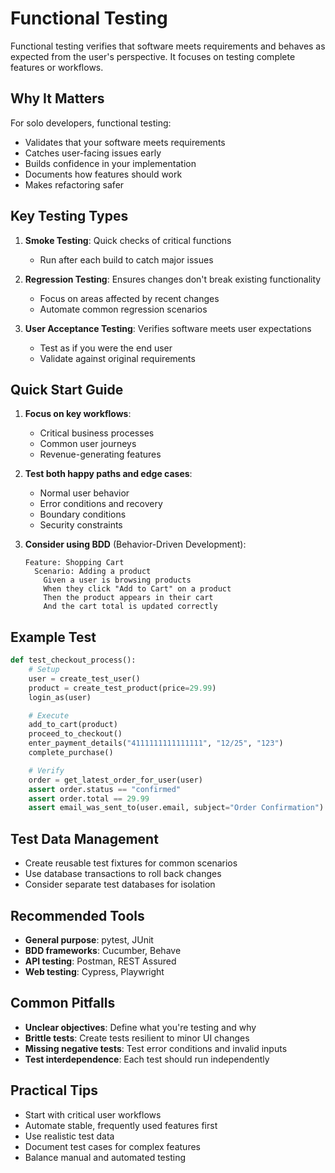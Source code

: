 # Functional Testing

Functional testing verifies that software meets requirements and behaves as expected from the user's perspective. It focuses on testing complete features or
workflows.

## Why It Matters

For solo developers, functional testing:

- Validates that your software meets requirements
- Catches user-facing issues early
- Builds confidence in your implementation
- Documents how features should work
- Makes refactoring safer

## Key Testing Types

1. **Smoke Testing**: Quick checks of critical functions
    - Run after each build to catch major issues

2. **Regression Testing**: Ensures changes don't break existing functionality
    - Focus on areas affected by recent changes
    - Automate common regression scenarios

3. **User Acceptance Testing**: Verifies software meets user expectations
    - Test as if you were the end user
    - Validate against original requirements

## Quick Start Guide

1. **Focus on key workflows**:
    - Critical business processes
    - Common user journeys
    - Revenue-generating features

2. **Test both happy paths and edge cases**:
    - Normal user behavior
    - Error conditions and recovery
    - Boundary conditions
    - Security constraints

3. **Consider using BDD** (Behavior-Driven Development):
   ```gherkin
   Feature: Shopping Cart
     Scenario: Adding a product
       Given a user is browsing products
       When they click "Add to Cart" on a product
       Then the product appears in their cart
       And the cart total is updated correctly
   ```

## Example Test

```python
def test_checkout_process():
    # Setup
    user = create_test_user()
    product = create_test_product(price=29.99)
    login_as(user)

    # Execute
    add_to_cart(product)
    proceed_to_checkout()
    enter_payment_details("4111111111111111", "12/25", "123")
    complete_purchase()

    # Verify
    order = get_latest_order_for_user(user)
    assert order.status == "confirmed"
    assert order.total == 29.99
    assert email_was_sent_to(user.email, subject="Order Confirmation")
```

## Test Data Management

- Create reusable test fixtures for common scenarios
- Use database transactions to roll back changes
- Consider separate test databases for isolation

## Recommended Tools

- **General purpose**: pytest, JUnit
- **BDD frameworks**: Cucumber, Behave
- **API testing**: Postman, REST Assured
- **Web testing**: Cypress, Playwright

## Common Pitfalls

- **Unclear objectives**: Define what you're testing and why
- **Brittle tests**: Create tests resilient to minor UI changes
- **Missing negative tests**: Test error conditions and invalid inputs
- **Test interdependence**: Each test should run independently

## Practical Tips

- Start with critical user workflows
- Automate stable, frequently used features first
- Use realistic test data
- Document test cases for complex features
- Balance manual and automated testing

